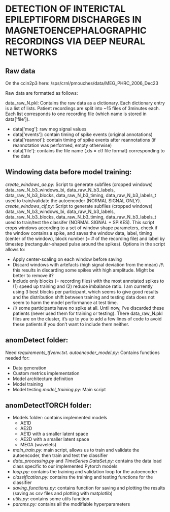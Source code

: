 # DETECTION OF INTERICTAL EPILEPTIFORM DISCHARGES IN MAGNETOENCEPHALOGRAPHIC RECORDINGS VIA DEEP NEURAL NETWORKS
## Raw data
On the ccin2p3 here: /sps/crnl/pmouches/data/MEG_PHRC_2006_Dec23

Raw data are formatted as follows:

data_raw_N.pkl: Contains the raw data as a dictionary. Each dictionary entry is a list of lists. Patient recordings are split into ~15 files of 3minutes each. Each list corresponds to one recording file (which name is stored in data['file']). 
- data['meg']: raw meg signal values
- data['events']: contain timing of spike events (original annotations)
- data['reannot']: contain timing of spike events after reannotations (if reannotation was performed, empty otherwise)
- data['file']: contains the file name (.ds = ctf file format) corresponding to the data

## Windowing data before model training:
*create_windows_ae.py:* Script to generate subfiles (cropped windows) data_raw_N_b3_windows_bi, data_raw_N_b3_labels, data_raw_N_b3_blocks, data_raw_N_b3_timing, data_raw_N_b3_labels_t used to train/validate the autoencoder (NORMAL SIGNAL ONLY).
*create_windows_clf.py:* Script to generate subfiles (cropped windows) data_raw_N_b3_windows_bi, data_raw_N_b3_labels, data_raw_N_b3_blocks, data_raw_N_b3_timing, data_raw_N_b3_labels_t used to train/test the classifer (NORMAL SIGNAL + SPIKES).
This script crops windows according to a set of window shape parameters, check if the window contains a spike, and saves the window data, label, timing (center of the window), block number (= # of the recording file) and label by timestep (rectangular-shaped pulse around the spikes). 
Options in the script allows to:
-	Apply center-scaling on each window before saving
-	Discard windows with artefacts (high signal deviation from the mean) /!\ this results in discarding some spikes with high amplitude. Might be better to remove it?
-	Include only blocks (= recording files) with the most annotated spikes to (1) speed up training and (2) reduce imbalance ratio. I am currently using 3 best blocks per participant, which seems to give good results and the distribution shift between training and testing data does not seem to harm the model performance at test time.
-	/!\ some participants have no spike at all. Until now, I’ve discarded these patients (never used them for training or testing). There data_raw_N.pkl files are on the cluster, it’s up to you to add a few lines of code to avoid these patients if you don’t want to include them neither.

## anomDetect folder:
Need *requirements_tfvenv.txt*.
*autoencoder_model.py:* Contains functions needed for:
-	Data generation 
-	Custom metrics implementation
-	Model architecture definition
-	Model training
-	Model testing
*model_training.py:* Main script

## anomDetectTORCH folder:
- Models folder: contains implemented models
    - AE1D
    - AE2D
    - AE1D with a smaller latent space
    - AE2D with a smaller latent space
    - MEGA (wavelets)
- *main_train.py:* main script, allows us to train and validate the autoencoder, then train and test the classifier
- *data_processing.py* and *TimeSeries DataSet.py:* contains the data load class specific to our implemented Pytorch models
- *loop.py:* contains the training and validation loop for the autoencoder
- *classification.py:* contains the training and testing functions for the classifier
- *saving_functions.py:* contains function for saving and plotting the results (saving as csv files and plotting with matplotlib)
- *utils.py:* contains some utils function
- *params.py:* contains all the modifiable hyperparameters
